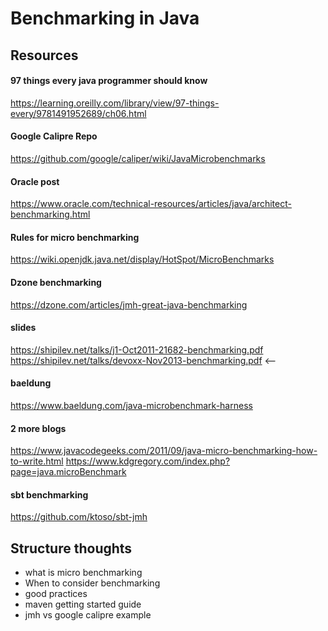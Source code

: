 # Benchmarking in Java

## Resources

#### 97 things every java programmer should know
https://learning.oreilly.com/library/view/97-things-every/9781491952689/ch06.html

#### Google Calipre Repo
https://github.com/google/caliper/wiki/JavaMicrobenchmarks


#### Oracle post
https://www.oracle.com/technical-resources/articles/java/architect-benchmarking.html

#### Rules for micro benchmarking
https://wiki.openjdk.java.net/display/HotSpot/MicroBenchmarks

#### Dzone benchmarking
https://dzone.com/articles/jmh-great-java-benchmarking

#### slides
https://shipilev.net/talks/j1-Oct2011-21682-benchmarking.pdf
https://shipilev.net/talks/devoxx-Nov2013-benchmarking.pdf <--

#### baeldung
https://www.baeldung.com/java-microbenchmark-harness


#### 2 more blogs
https://www.javacodegeeks.com/2011/09/java-micro-benchmarking-how-to-write.html
https://www.kdgregory.com/index.php?page=java.microBenchmark

#### sbt benchmarking
https://github.com/ktoso/sbt-jmh



## Structure thoughts
- what is micro benchmarking
- When to consider benchmarking
- good practices
- maven getting started guide
- jmh vs google calipre example
